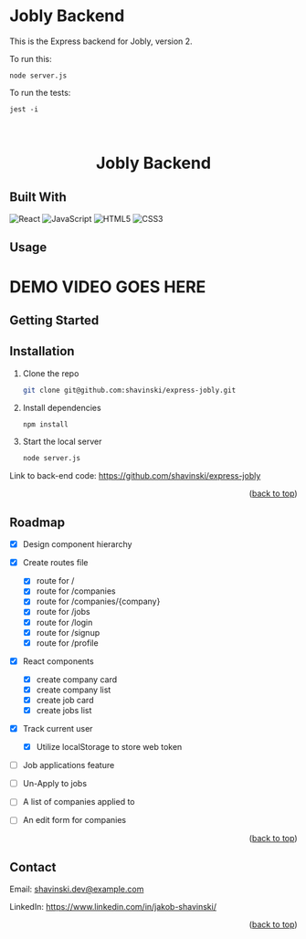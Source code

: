 # Jobly Backend

This is the Express backend for Jobly, version 2.

To run this:

    node server.js
    
To run the tests:

    jest -i

<a name="readme-top"></a>

<!-- PROJECT HEADER-->
<br />
<div align="center">
  <h1 align="center">
    Jobly Backend
  </h1>
</div>


## Built With

![React](https://img.shields.io/badge/react-%2320232a.svg?style=for-the-badge&logo=react&logoColor=%2361DAFB)
![JavaScript](https://img.shields.io/badge/javascript-%23323330.svg?style=for-the-badge&logo=javascript&logoColor=%23F7DF1E)
![HTML5](https://img.shields.io/badge/html5-%23E34F26.svg?style=for-the-badge&logo=html5&logoColor=white)
![CSS3](https://img.shields.io/badge/css3-%231572B6.svg?style=for-the-badge&logo=css3&logoColor=white)


<!-- USAGE EXAMPLES -->
## Usage

<h1>DEMO VIDEO GOES HERE</h1>



<!-- GETTING STARTED -->
## Getting Started

## Installation

1. Clone the repo
   ```sh
   git clone git@github.com:shavinski/express-jobly.git
   ```
2. Install dependencies
   ```sh
   npm install 
   ```
3. Start the local server
   ```sh
   node server.js
   ```

Link to back-end code: 
https://github.com/shavinski/express-jobly

<p align="right">(<a href="#readme-top">back to top</a>)</p>


<!-- ROADMAP -->
## Roadmap

- [x] Design component hierarchy
- [x] Create routes file
    - [x] route for /
    - [x] route for /companies   
    - [x] route for /companies/{company}   
    - [x] route for /jobs
    - [x] route for /login
    - [x] route for /signup
    - [x] route for /profile
- [x] React components
    - [x] create company card
    - [x] create company list
    - [x] create job card
    - [x] create jobs list
- [x] Track current user
    - [x] Utilize localStorage to store web token
- [ ] Job applications feature
- [ ] Un-Apply to jobs
- [ ] A list of companies applied to
- [ ] An edit form for companies 


<p align="right">(<a href="#readme-top">back to top</a>)</p>

<!-- CONTACT -->
## Contact

Email: shavinski.dev@example.com

LinkedIn: https://www.linkedin.com/in/jakob-shavinski/

<p align="right">(<a href="#readme-top">back to top</a>)</p>
